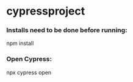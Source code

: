 ﻿# cypressproject
<h3>Installs need to be done before running:</h3>

npm install <br>

<h3>Open Cypress:</h3>

npx cypress open<br>


